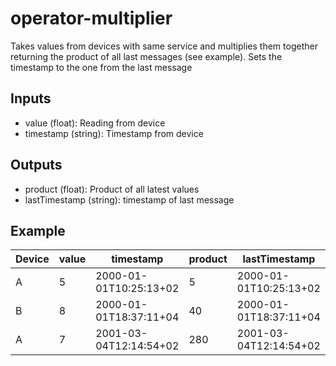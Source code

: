# operator-multiplier

Takes values from devices with same service and multiplies them together returning the product of all last messages (see example). Sets the timestamp to the one from the last message

## Inputs

* value (float): Reading from device
* timestamp (string): Timestamp from device

## Outputs

* product (float): Product of all latest values
* lastTimestamp (string): timestamp of last message

## Example


| Device | value | timestamp              | product | lastTimestamp          |
|--------|-------|------------------------|---------|------------------------|
| A      | 5     | 2000-01-01T10:25:13+02 | 5       | 2000-01-01T10:25:13+02 |
| B      | 8     | 2000-01-01T18:37:11+04 | 40      | 2000-01-01T18:37:11+04 |
| A      | 7     | 2001-03-04T12:14:54+02 | 280     | 2001-03-04T12:14:54+02 |